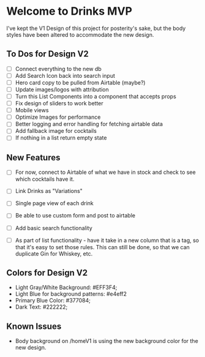 # Welcome to Drinks MVP
I've kept the V1 Design of this project for posterity's sake, but the body styles have been altered to accommodate the new design.

## To Dos for Design V2
- [ ] Connect everything to the new db
- [ ] Add Search Icon back into search input
- [ ] Hero card copy to be pulled from Airtable (maybe?)
- [ ] Update images/logos with attribution
- [ ] Turn this List Components into a component that accepts props
- [ ] Fix design of sliders to work better
- [ ] Mobile views
- [ ] Optimize Images for performance
- [ ] Better logging and error handling for fetching airtable data
- [ ] Add fallback image for cocktails
- [ ] If nothing in a list return empty state

## New Features
- [ ] For now, connect to Airtable of what we have in stock and check to see which cocktails have it.
- [ ] Link Drinks as "Variations"
- [ ] Single page view of each drink
- [ ] Be able to use custom form and post to airtable
- [ ] Add basic search functionality
- [ ] As part of list functionality - have it take in a new column that is a tag, so that it's easy to set those rules. This can still be done, so that we can duplicate Gin for Whiskey, etc.


## Colors for Design V2
- Light Gray/White Background: #EFF3F4;
- Light Blue for background patterns: #e4eff2
- Primary Blue Color: #377084;
- Dark Text: #222222;

## Known Issues
- Body background on /homeV1 is using the new background color for the new design.